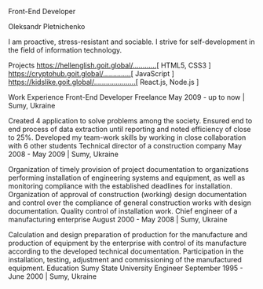 Front-End Developer

Oleksandr Pletnichenko

I am proactive, stress-resistant and sociable. I strive for self-development in the field of information technology.

Projects
https://hellenglish.goit.global/............[ HTML5, CSS3 ]
https://cryptohub.goit.global/..............[ JavaScript ]
https://kidslike.goit.global/.....................[ React.js, Node.js ]

Work Experience
Front-End Developer Freelance
May 2009 - up to now | Sumy, Ukraine

Created 4 application to solve problems among the society.
Ensured end to end process of data extraction until reporting and noted efficiency of close to 25%.
Developed my team-work skills by working in close collaboration with 6 other students
Technical director of a construction company
May 2008 - May 2009 | Sumy, Ukraine

Organization of timely provision of project documentation to organizations performing installation of engineering systems and equipment, as well as monitoring compliance with the established deadlines for installation.
Organization of approval of construction (working) design documentation and control over the compliance of general construction works with design documentation.
Quality control of installation work.
Chief engineer of a manufacturing enterprise
August 2000 - May 2008 | Sumy, Ukraine

Calculation and design preparation of production for the manufacture and production of equipment by the enterprise with control of its manufacture according to the developed technical documentation.
Participation in the installation, testing, adjustment and commissioning of the manufactured equipment.
Education
Sumy State University
Engineer
September 1995 - June 2000 | Sumy, Ukraine
